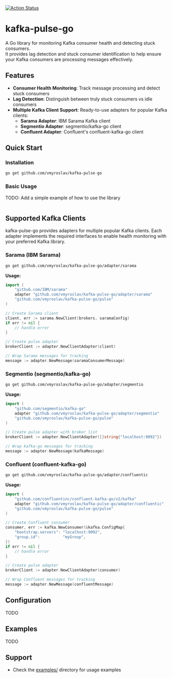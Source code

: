 [![Action Status](https://github.com/vmyroslav/kafka-pulse-go/actions/workflows/ci.yaml/badge.svg)](https://github.com/vmyroslav/kafka-pulse-go/actions/workflows/ci.yaml)

# kafka-pulse-go

A Go library for monitoring Kafka consumer health and detecting stuck consumers. \
It provides lag detection and stuck consumer identification to help ensure your Kafka consumers are processing messages effectively.

## Features

- **Consumer Health Monitoring**: Track message processing and detect stuck consumers
- **Lag Detection**: Distinguish between truly stuck consumers vs idle consumers
- **Multiple Kafka Client Support**: Ready-to-use adapters for popular Kafka clients:
  - **Sarama Adapter**: IBM Sarama Kafka client
  - **Segmentio Adapter**: segmentio/kafka-go client  
  - **Confluent Adapter**: Confluent's confluent-kafka-go client

## Quick Start

### Installation

```bash
go get github.com/vmyroslav/kafka-pulse-go
```

### Basic Usage

TODO: Add a simple example of how to use the library

```go
```

## Supported Kafka Clients

kafka-pulse-go provides adapters for multiple popular Kafka clients. Each adapter implements the required interfaces to enable health monitoring with your preferred Kafka library.

### Sarama (IBM Sarama)

```bash
go get github.com/vmyroslav/kafka-pulse-go/adapter/sarama
```

**Usage:**
```go
import (
    "github.com/IBM/sarama"
    adapter "github.com/vmyroslav/kafka-pulse-go/adapter/sarama"
    "github.com/vmyroslav/kafka-pulse-go/pulse"
)

// Create Sarama client
client, err := sarama.NewClient(brokers, saramaConfig)
if err != nil {
    // handle error
}

// Create pulse adapter
brokerClient := adapter.NewClientAdapter(client)

// Wrap Sarama messages for tracking
message := adapter.NewMessage(saramaConsumerMessage)
```

### Segmentio (segmentio/kafka-go)

```bash
go get github.com/vmyroslav/kafka-pulse-go/adapter/segmentio
```

**Usage:**
```go
import (
    "github.com/segmentio/kafka-go"
    adapter "github.com/vmyroslav/kafka-pulse-go/adapter/segmentio"
    "github.com/vmyroslav/kafka-pulse-go/pulse"
)

// Create pulse adapter with broker list
brokerClient := adapter.NewClientAdapter([]string{"localhost:9092"})

// Wrap kafka-go messages for tracking
message := adapter.NewMessage(kafkaMessage)
```

### Confluent (confluent-kafka-go)

```bash
go get github.com/vmyroslav/kafka-pulse-go/adapter/confluentic
```

**Usage:**
```go
import (
    "github.com/confluentinc/confluent-kafka-go/v2/kafka"
    adapter "github.com/vmyroslav/kafka-pulse-go/adapter/confluentic"
    "github.com/vmyroslav/kafka-pulse-go/pulse"
)

// Create Confluent consumer
consumer, err := kafka.NewConsumer(&kafka.ConfigMap{
    "bootstrap.servers": "localhost:9092",
    "group.id":          "myGroup",
})
if err != nil {
    // handle error
}

// Create pulse adapter
brokerClient := adapter.NewClientAdapter(consumer)

// Wrap Confluent messages for tracking
message := adapter.NewMessage(confluentMessage)
```

## Configuration

TODO


## Examples

TODO

## Support

- Check the [examples/](examples/) directory for usage examples